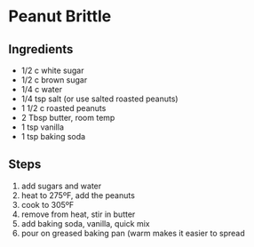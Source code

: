 # Peanut Brittle

## Ingredients

* 1/2 c white sugar
* 1/2 c brown sugar
* 1/4 c water
* 1/4 tsp salt (or use salted roasted peanuts)
* 1 1/2 c roasted peanuts
* 2 Tbsp butter, room temp
* 1 tsp vanilla
* 1 tsp baking soda

## Steps

1. add sugars and water
1. heat to 275ºF, add the peanuts
1. cook to 305ºF
1. remove from heat, stir in butter
1. add baking soda, vanilla, quick mix
1. pour on greased baking pan (warm makes it easier to spread
